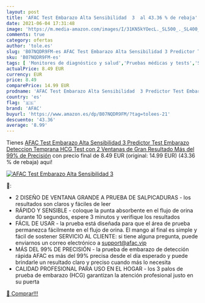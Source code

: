 ```yaml
---
layout: post
title: 'AFAC Test Embarazo Alta Sensibilidad  3  al 43.36 % de rebaja'
date: 2021-06-04 17:31:48
image: 'https://m.media-amazon.com/images/I/31KN5kYOecL._SL500_._SL400_.jpg'
comments: true
category: ofertas
author: 'tole.es'
slug: 'B07NQDR9FM-es AFAC Test Embarazo Alta Sensibilidad 3 Predictor Test...'
sku: 'B07NQDR9FM-es'
tags: [ 'Monitores de diagnóstico y salud','Pruebas médicas y tests','Salud y cuidado personal','Suministros y equipamiento médico','Tests de embarazo','afac','embarazo', ]
actualPrice: 8.49 EUR
currency: EUR
price: 8.49
comparePrice: 14.99 EUR
prodname: 'AFAC Test Embarazo Alta Sensibilidad  3 Predictor Test Embarazo Deteccion Temprana  HCG Test con 2 Ventanas de Gran Resultado  Más del 99% de Precisión'
country: 'es'
flag: '🇪🇸'
brand: 'AFAC'
buyurl: 'https://www.amazon.es/dp/B07NQDR9FM/?tag=tolees-21'
descuento: '43.36'
average: '8.99'
---
```


Tienes [AFAC Test Embarazo Alta Sensibilidad  3 Predictor Test Embarazo Deteccion Temprana  HCG Test con 2 Ventanas de Gran Resultado  Más del 99% de Precisión](https://www.amazon.es/dp/B07NQDR9FM/?tag=tolees-21) con precio final de  8.49 EUR (original: 14.99 EUR) (43.36 %  de rebaja) aqui!

[![AFAC Test Embarazo Alta Sensibilidad  3 ](https://m.media-amazon.com/images/I/31KN5kYOecL._SL500_._SL400_.jpg)](https://www.amazon.es/dp/B07NQDR9FM/?tag=tolees-21)

🔎:

- 2 DISEÑO DE VENTANA GRANDE A PRUEBA DE SALPICADURAS - los resultados son claros y fáciles de leer
- RÁPIDO Y SENSIBLE - coloque la punta absorbente en el flujo de orina durante 10 segundos, espere 3 minutos y verifique los resultados
- FÁCIL DE USAR - la prueba está diseñada para que el área de prueba permanezca fácilmente en el flujo de orina. El mango al final es simple y fácil de sostener SERVICIO AL CLIENTE: si tiene alguna pregunta, puede enviarnos un correo electrónico a support@afac.vip
- MÁS DEL 99% DE PRECISIÓN - la prueba de embarazo de detección rápida AFAC es más del 99% precisa desde el día esperado y puede brindarle un resultado claro y preciso cuando más lo necesita
- CALIDAD PROFESIONAL PARA USO EN EL HOGAR - los 3 palos de prueba de embarazo (HCG) garantizan la atención profesional justo en su puerta

[🛒 Comprar!!!](https://www.amazon.es/dp/B07NQDR9FM/?tag=tolees-21)
